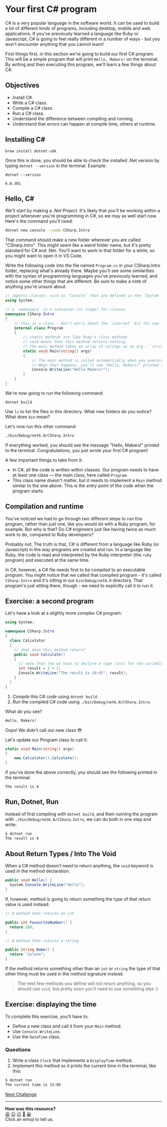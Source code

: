 # Your first C# program

C# is a very popular language in the software world. It can be used to build a lot of different kinds of programs, including desktop, mobile and web applications. If you've previously learned a language like Ruby or Javascript, C# is going to feel really different in a number of ways - but you won't encounter anything that you cannot learn!

First things first, in this section we're going to build our first C# program. This will be a simple program that will print `Hello, Makers!` on the terminal. By writing and then executing this program, we'll learn a few things about C#.

<!-- OMITTED -->

## Objectives

 * Install C#.
 * Write a C# class.
 * Compile a C# class.
 * Run a C# class.
 * Understand the difference between compiling and running.
 * Understand that errors can happen at compile time, others at runtime.

## Installing C#

```
brew install dotnet-sdk
```

Once this is done, you should be able to check the installed .Net version by typing `dotnet --version` in the terminal. Example:

```
dotnet --version

6.0.301
```

## Hello, C#

<!-- OMITTED -->

We'll start by making a *.Net Project*. It's likely that you'll be working within a project whenever you're programming in C#, so we may as well start now. Here's the command you'll need:
```zsh
dotnet new console --name CSharp.Intro
```
That command should make a new folder wherever you are called "CSharp.Intro". This might seem like a weird folder name, but it's pretty standard for C# and .Net. You'll want to work in that folder for a while, so you might want to open it in VS Code.

Write the following code into the file named `Program.cs` in your CSharp.Intro folder, replacing what's already there. Maybe you'll see some similarities with the syntax of programming languages you've previously learned, and notice some other things that are different. Be sure to make a note of anything you're unsure about.

<!-- OMITTED -->

```cs
// imports classes, such as `Console` that are defined in the `System` namespace
using System;

// a `namespace` is a container (or scope) for classes
namespace CSharp.Intro
{
    // this is a class - don't worry about the `internal` bit for now
    internal class Program
    {
        // static methods are like Ruby's class methods
        // void means that this method returns nothing
        // the main method takes an array of strings as an arg - `string[]`
        static void Main(string[] args)
        {
            // The main method is called automatically when you execute the program
            // When that happens, you'll see "Hello, Makers!" printed to the terminal
            Console.WriteLine("Hello Makers!");
        }
    }
}
```

We're now going to run the following command:
```
dotnet build
```
 
Use `ls` to list the files in this directory. What new folders do you notice? What does `bin` mean?

Let's now run this other command:

```zsh
./bin/Debug/net6.0/CSharp.Intro 
```

If everything worked, you should see the message "Hello, Makers!" printed to the terminal. Congratulations, you just wrote your first C# program!

A few important things to take from it:
  * In C#, all the code is written within classes. Our program needs to have at least one class — the main class, here called `Program`.
  * This class name doesn't matter, but it needs to implement a `Main` method similar to the one above. This is the *entry point* of the code when the program starts.

## Compilation and runtime

You've noticed we had to go through two different steps to run this program, rather than just one, like you would do with a Ruby program, for example. But why is that? Do C# engineers just like having twice as much work to do, compared to Ruby developers?

Probably not. The truth is that, C# is different from a language like Ruby (or Javascript) in the way programs are created and run. In a language like Ruby, the code is read and interpreted by the Ruby interpreter (the `ruby` program) and executed at the same time.

In C#, however, a C# file needs first to be *compiled* to an executable program. You might notice that we called that compiled program - it's called `CSharp.Intro` and it's sitting in our `bin/Debug/net6.0` directory. That program's just sitting there, though - we need to explicitly call it to run it.

## Exercise: a second program

Let's have a look at a slightly more complex C# program:
```cs
using System;

namespace CSharp.Intro
{
  class Calculator
  {
    // what does this method return?
    public void Calculate()
    {
      // note that the we have to declare a type (int) for the variable (result)
      int result = 2 + 2;
      Console.WriteLine("The result is {0:d}", result);
    }
  }
}
```

<!-- OMITTED -->

1. *Compile* this C# code using `dotnet build`.
2. *Run* the compiled C# code using `./bin/Debug/net6.0/CSharp.Intro`.

What do you see?

```zsh
Hello, Makers!
```

Oops! We didn't call our new class :flushed:

Let's update our Program class to call it:
```cs
static void Main(string[] args)
{
    new Calculator().Calculate();
}
```

If you've done the above correctly, you should see the following printed in the terminal:
```
The result is 4
```

## Run, Dotnet, Run

Instead of first compiling with `dotnet build`, and then running the program with `./bin/Debug/net6.0/CSharp.Intro`, we can do both in one step and write:

```bash
$ dotnet run
The result is 4
```

## About Return Types / Into The Void

When a C# method doesn't need to return anything, the `void` keyword is used in the method declaration.

```csharp
public void Hello() {
  System.Console.WriteLine("Hello");
}
```

If, however, method is going to return something the type of that return value is used instead.

```csharp
// A method that returns an int

public int FavouriteNumber() {
  return 100;
}

// A method that returns a string

public string Name() {
  return "Jolene";
}
```

If the method returns something other than an `int` or `string` the type of that other thing must be used in the method signature instead.

> The next few methods you define will not return anything, so you should use `void`, but pretty soon you'll need to use something else :)

## Exercise: displaying the time

<!-- OMITTED -->

To complete this exercise, you'll have to:
  * Define a new class and call it from your `Main` method.
  * Use `Console.WriteLine`.
  * Use the `DateTime` class.

### Questions

1. Write a class `Clock` that implements a `DisplayTime` method.
2. Implement this method so it prints the current time in the terminal, like this:

```bash
$ dotnet run
The current time is 15:05
```


[Next Challenge](02_compile_error.md)

<!-- BEGIN GENERATED SECTION DO NOT EDIT -->

---

**How was this resource?**  
[😫](https://airtable.com/shrUJ3t7KLMqVRFKR?prefill_Repository=makersacademy/csharp-apprenticeship-module&prefill_File=main/01_first_csharp_program.md&prefill_Sentiment=😫) [😕](https://airtable.com/shrUJ3t7KLMqVRFKR?prefill_Repository=makersacademy/csharp-apprenticeship-module&prefill_File=main/01_first_csharp_program.md&prefill_Sentiment=😕) [😐](https://airtable.com/shrUJ3t7KLMqVRFKR?prefill_Repository=makersacademy/csharp-apprenticeship-module&prefill_File=main/01_first_csharp_program.md&prefill_Sentiment=😐) [🙂](https://airtable.com/shrUJ3t7KLMqVRFKR?prefill_Repository=makersacademy/csharp-apprenticeship-module&prefill_File=main/01_first_csharp_program.md&prefill_Sentiment=🙂) [😀](https://airtable.com/shrUJ3t7KLMqVRFKR?prefill_Repository=makersacademy/csharp-apprenticeship-module&prefill_File=main/01_first_csharp_program.md&prefill_Sentiment=😀)  
Click an emoji to tell us.

<!-- END GENERATED SECTION DO NOT EDIT -->
